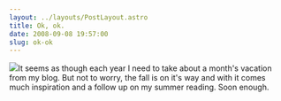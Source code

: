 ```yaml
---
layout: ../layouts/PostLayout.astro
title: Ok, ok.
date: 2008-09-08 19:57:00
slug: ok-ok
---
```


[![](http://3.bp.blogspot.com/_uemGSKgAPTU/SMWD9l0xctI/AAAAAAAAAN4/Mv8NOAaL0Go/s200/vacation_time.jpg)](http://3.bp.blogspot.com/_uemGSKgAPTU/SMWD9l0xctI/AAAAAAAAAN4/Mv8NOAaL0Go/s1600-h/vacation_time.jpg)It seems as though each year I need to take about a month's vacation from my blog. But not to worry, the fall is on it's way and with it comes much inspiration and a follow up on my summer reading. Soon enough.